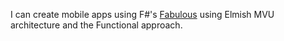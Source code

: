 I can create mobile apps using F#'s [Fabulous](https://github.com/fsprojects/Fabulous) using Elmish MVU architecture and the Functional approach.
